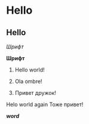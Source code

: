 # Hello

## Hello

*Шрифт*

**Шрифт**


1. Hello world!

2. Ola ombre!

3. Привет дружок!

Helo world again
Тоже привет!
 
 *__word__*
